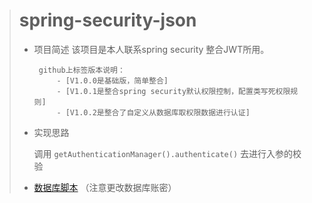 > # spring-security-json 
> * 项目简述
>     该项目是本人联系spring security 整合JWT所用。
>
>        github上标签版本说明：
>            - [V1.0.0是基础版，简单整合]
>            - [V1.0.1是整合spring security默认权限控制，配置类写死权限规则]
>            - [V1.0.2是整合了自定义从数据库取权限数据进行认证]
>* 实现思路
>
>    调用 `getAuthenticationManager().authenticate()` 去进行入参的校验
>    
>* [数据库脚本](./src/main/resources/other/block.sql) （注意更改数据库账密）
>
>
>
>
>
>
>





   
